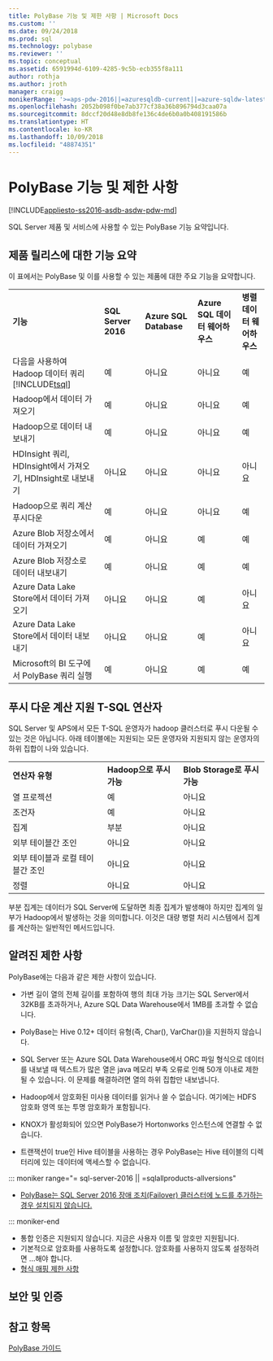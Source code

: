 ```yaml
---
title: PolyBase 기능 및 제한 사항 | Microsoft Docs
ms.custom: ''
ms.date: 09/24/2018
ms.prod: sql
ms.technology: polybase
ms.reviewer: ''
ms.topic: conceptual
ms.assetid: 6591994d-6109-4285-9c5b-ecb355f8a111
author: rothja
ms.author: jroth
manager: craigg
monikerRange: '>=aps-pdw-2016||=azuresqldb-current||=azure-sqldw-latest||>=sql-server-2016||=sqlallproducts-allversions||>=sql-server-linux-2017||=azuresqldb-mi-current'
ms.openlocfilehash: 2052b098f0be7ab377cf38a36b896794d3caa07a
ms.sourcegitcommit: 8dccf20d48e8db8fe136c4de6b0a0b408191586b
ms.translationtype: HT
ms.contentlocale: ko-KR
ms.lasthandoff: 10/09/2018
ms.locfileid: "48874351"
---
```

# <a name="polybase-features-and-limitations"></a>PolyBase 기능 및 제한 사항

[!INCLUDE[appliesto-ss2016-asdb-asdw-pdw-md](../../includes/tsql-appliesto-ss2016-all-md.md)]

SQL Server 제품 및 서비스에 사용할 수 있는 PolyBase 기능 요약입니다.  
  
## <a name="feature-summary-for-product-releases"></a>제품 릴리스에 대한 기능 요약

이 표에서는 PolyBase 및 이를 사용할 수 있는 제품에 대한 주요 기능을 요약합니다.  
  
||||||
|-|-|-|-|-|   
|**기능**|**SQL Server 2016**|**Azure SQL Database**|**Azure SQL 데이터 웨어하우스**|**병렬 데이터 웨어하우스**| 
|다음을 사용하여 Hadoop 데이터 쿼리 [!INCLUDE[tsql](../../includes/tsql-md.md)]|예|아니요|아니요|예|
|Hadoop에서 데이터 가져오기|예|아니요|아니요|예|
|Hadoop으로 데이터 내보내기  |예|아니요|아니요| 예|
|HDInsight 쿼리, HDInsight에서 가져오기, HDInsight로 내보내기 |아니요|아니요|아니요|아니요
|Hadoop으로 쿼리 계산 푸시다운|예|아니요|아니요|예|  
|Azure Blob 저장소에서 데이터 가져오기|예|아니요|예|예| 
|Azure Blob 저장소로 데이터 내보내기|예|아니요|예|예|  
|Azure Data Lake Store에서 데이터 가져오기|아니요|아니요|예|아니요|    
|Azure Data Lake Store에서 데이터 내보내기|아니요|아니요|예|아니요|
|Microsoft의 BI 도구에서 PolyBase 쿼리 실행|예|아니요|예|예|   

## <a name="pushdown-computation-supported-t-sql-operators"></a>푸시 다운 계산 지원 T-SQL 연산자

SQL Server 및 APS에서 모든 T-SQL 운영자가 hadoop 클러스터로 푸시 다운될 수 있는 것은 아닙니다. 아래 테이블에는 지원되는 모든 운영자와 지원되지 않는 운영자의 하위 집합이 나와 있습니다. 

||||
|-|-|-| 
|**연산자 유형**|**Hadoop으로 푸시 가능**|**Blob Storage로 푸시 가능**|
|열 프로젝션|예|아니요|
|조건자|예|아니요|
|집계|부분|아니요|
|외부 테이블간 조인|아니요|아니요|
|외부 테이블과 로컬 테이블간 조인|아니요|아니요|
|정렬|아니요|아니요|

부분 집계는 데이터가 SQL Server에 도달하면 최종 집계가 발생해야 하지만 집계의 일부가 Hadoop에서 발생하는 것을 의미합니다. 이것은 대량 병렬 처리 시스템에서 집계를 계산하는 일반적인 메서드입니다.  

## <a name="known-limitations"></a>알려진 제한 사항

PolyBase에는 다음과 같은 제한 사항이 있습니다.

- 가변 길이 열의 전체 길이를 포함하여 행의 최대 가능 크기는 SQL Server에서 32KB를 초과하거나, Azure SQL Data Warehouse에서 1MB를 초과할 수 없습니다.

- PolyBase는 Hive 0.12+ 데이터 유형(즉, Char(), VarChar())을 지원하지 않습니다.

- SQL Server 또는 Azure SQL Data Warehouse에서 ORC 파일 형식으로 데이터를 내보낼 때 텍스트가 많은 열은 java 메모리 부족 오류로 인해 50개 이내로 제한될 수 있습니다. 이 문제를 해결하려면 열의 하위 집합만 내보냅니다.

- Hadoop에서 암호화된 미사용 데이터를 읽거나 쓸 수 없습니다. 여기에는 HDFS 암호화 영역 또는 투명 암호화가 포함됩니다.

- KNOX가 활성화되어 있으면 PolyBase가 Hortonworks 인스턴스에 연결할 수 없습니다.

- 트랜잭션이 true인 Hive 테이블을 사용하는 경우 PolyBase는 Hive 테이블의 디렉터리에 있는 데이터에 액세스할 수 없습니다.

<!--SQL Server 2016-->
::: moniker range="= sql-server-2016 || =sqlallproducts-allversions"

- [PolyBase는 SQL Server 2016 장애 조치(Failover) 클러스터에 노드를 추가하는 경우 설치되지 않습니다.](https://support.microsoft.com/en-us/help/3173087/fix-polybase-feature-doesn-t-install-when-you-add-a-node-to-a-sql-server-2016-failover-cluster)

::: moniker-end
- 통합 인증은 지원되지 않습니다. 지금은 사용자 이름 및 암호만 지원됩니다.  
- 기본적으로 암호화를 사용하도록 설정합니다. 암호화를 사용하지 않도록 설정하려면 ...해야 합니다.
- [형식 매핑 제한 사항](polybase-type-mapping.md)


## <a name="security-and-authentication"></a>보안 및 인증 

## <a name="see-also"></a>참고 항목  

[PolyBase 가이드](../../relational-databases/polybase/polybase-guide.md)  
